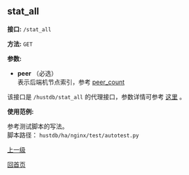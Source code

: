 ## stat_all ##

**接口:** `/stat_all`

**方法:** `GET`

**参数:** 

*  **peer** （必选）  
表示后端机节点索引，参考 [peer_count](peer_count.md)

该接口是 `/hustdb/stat_all` 的代理接口，参数详情可参考 [这里](../hustdb/hustdb/stat_all.md) 。

**使用范例:**

参考测试脚本的写法。  
脚本路径： `hustdb/ha/nginx/test/autotest.py`

[上一级](../ha.md)

[回首页](../../index.md)